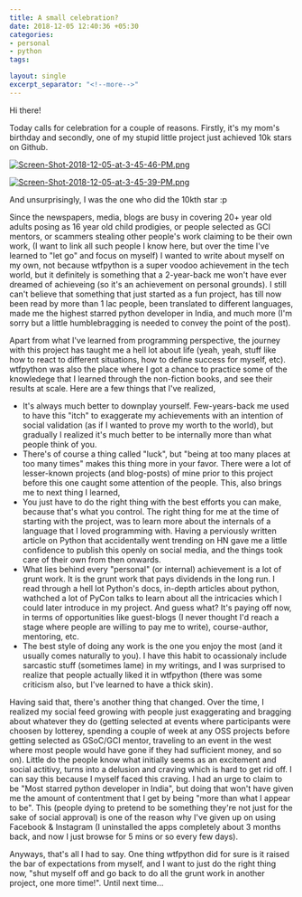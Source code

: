```yaml
---
title: A small celebration?
date: 2018-12-05 12:40:36 +05:30
categories:
- personal
- python
tags:

layout: single
excerpt_separator: "<!--more-->"
---
```


Hi there!

Today calls for celebration for a couple of reasons. Firstly, it's my mom's birthday and secondly, one of my stupid little project just achieved 10k stars on Github.

[![Screen-Shot-2018-12-05-at-3-45-46-PM.png](https://i.postimg.cc/QtybPYMx/Screen-Shot-2018-12-05-at-3-45-46-PM.png)](https://postimg.cc/LYjLgTfr)

[![Screen-Shot-2018-12-05-at-3-45-39-PM.png](https://i.postimg.cc/0N9cJJ3x/Screen-Shot-2018-12-05-at-3-45-39-PM.png)](https://postimg.cc/tsmhK7pm)

And unsurprisingly, I was the one who did the 10kth star :p

Since the newspapers, media, blogs are busy in covering 20+ year old adults  posing as 16 year old child prodigies, or people selected as GCI mentors, or scammers stealing other people's work claiming to be their own work, (I want to link all such people I know here, but over the time I've learned to "let go" and focus on myself) I wanted to write about myself on my own, not because wtfpython is a super voodoo achievement in the tech world, but it definitely is something that a 2-year-back me won't have ever dreamed of achieveing (so it's an achievement on personal grounds). I still can't believe that something that just started as a fun project, has till now been read by more than 1 lac people, been translated to different languages, made me the highest starred python developer in India, and much more (I'm sorry but a little humblebragging is needed to convey the point of the post).

Apart from what I've learned from programming perspective, the journey with this project has taught me a hell lot about life (yeah, yeah, stuff like how to react to different situations, how to define success for myself, etc). wtfpython was also the place where I got a chance to practice some of the knowledege that I learned through the non-fiction books, and see their results at scale. Here are a few things that I've realized,

- It's always much better to downplay yourself. Few-years-back me used to have this "itch" to exaggerate my achievements with an intention of social validation (as if I wanted to prove my worth to the world), but gradually I realized it's much better to be internally more than what people think of you.
- There's of course a thing called "luck", but "being at too many places at too many times" makes this thing more in your favor. There were a lot of lesser-known projects (and blog-posts) of mine prior to this project before this one caught some attention of the people. This, also brings me to next thing I learned,
- You just have to do the right thing with the best efforts you can make, because that's what you control. The right thing for me at the time of starting with the project, was to learn more about the internals of a language that I loved programming with. Having a perviously written article on Python that accidentally went trending on HN gave me a little confidence to publish this openly on social media, and the things took care of their own from then onwards.
- What lies behind every "personal" (or internal) achievement is a lot of grunt work. It is the grunt work that pays dividends in the long run. I read through a hell lot Python's docs, in-depth articles about python, wathched a lot of PyCon talks to learn about all the intricacies which I could later introduce in my project. And guess what? It's paying off now, in terms of opportunities like guest-blogs (I never thought I'd reach a stage where people are willing to pay me to write), course-author, mentoring, etc.
- The best style of doing any work is the one you enjoy the most (and it usually comes naturally to you). I have this habit to ocassionaly include sarcastic stuff (sometimes lame) in my writings, and I was surprised to realize that people actually liked it in wtfpython (there was some criticism also, but I've learned to have a thick skin).

Having said that, there's another thing that changed. Over the time, I realized my social feed growing with people just exaggerating and bragging about whatever they do (getting selected at events where participants were choosen by lotterey, spending a couple of week at any OSS projects before getting selected as GSoC/GCI mentor, traveling to an event in the west where most people would have gone if they had sufficient money, and so on). Little do the people know what initially seems as an excitement and social actitivy, turns into a delusion and craving which is hard to get rid off. I can say this because I myself faced this craving. I had an urge to claim to be "Most starred python developer in India", but doing that won't have given me the amount of contentment that I get by being "more than what I appear to be". This (people dying to pretend to be something they're not just for the sake of social approval) is one of the reason why I've given up on using Facebook & Instagram (I uninstalled the apps completely about 3 months back, and now I just browse for 5 mins or so every few days).

Anyways, that's all I had to say. One thing wtfpython did for sure is it raised the bar of expectations from myself, and I want to just do the right thing now, "shut myself off and go back to do all the grunt work in another project, one more time!". Until next time...
